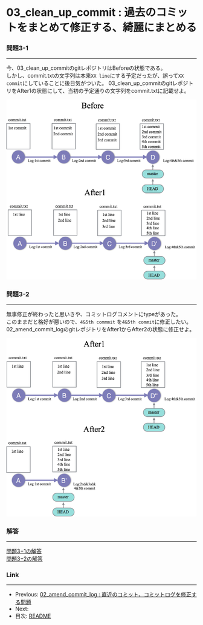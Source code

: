 03_clean_up_commit : 過去のコミットをまとめて修正する、綺麗にまとめる
========

### 問題3-1
--------------------
今、03_clean_up_commitのgitレポジトリはBeforeの状態である。  
しかし、commit.txtの文字列は本来`XX line`にする予定だったが、誤って`XX commit`にしていることに後日気がついた。
03_clean_up_commitのgitレポジトリをAfter1の状態にして、当初の予定通りの文字列をcommit.txtに記載せよ。

![quiz03-1](images/03-1_clean_up_commit.png)

### 問題3-2
--------------------
無事修正が終わったと思いきや、コミットログコメントにtypeがあった。  
このままだと格好が悪いので、`4&5th commmit` を`4&5th commit`に修正したい。
02_amend_commit_logのgitレポジトリをAfter1からAfter2の状態に修正せよ。

![quiz03-2](images/03-2_clean_up_commit.png)

### 解答
--------------------

[問題3−1の解答](03_clean_up_commit_answer.md#ans3-1)  
[問題3−2の解答](03_clean_up_commit_answer.md#ans3-2)  

### Link
--------------------
 * Previous: [02_amend_commit_log : 直近のコミット、コミットログを修正する問題](02_amend_commit_log.md)
 * Next: 
 * 目次: [README](README.md)
 